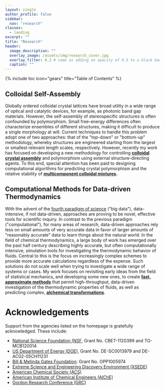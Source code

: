 ```yaml
---
layout: single
author_profile: false
sidebar:
  nav: "research"
classes:
  - landing
excerpt: ""
title: "Research"
header:
  image_description: ""
  overlay_image: /assets/img/research_cover.jpg
  overlay_filter: 0.2 # same as adding an opacity of 0.5 to a black background
  caption: ""
---
```


{% include toc icon="gears" title="Table of Contents" %}

## Colloidal Self-Assembly
Globally ordered colloidal crystal lattices have broad utility in a wide range of optical and catalytic devices, for example, as photonic band gap materials. However, the self-assembly of stereospecific structures is often confounded by polymorphism. Small free-energy differences often characterize ensembles of different structures, making it difficult to produce a single morphology at will. Current techniques to handle this problem adopt one of two approaches: that of the "top-down" or "bottom-up" methodology, whereby structures are engineered starting from the largest or smallest relevant length scales, respectively. However, recently my work has focused on developing a new methodology for controlling **[colloidal crystal assembly](/_research/sdacolloids/)** and polymorphism using external structure-directing agents.  To this end, special attention has been paid to designing computational algorithms for predicting crystal polymorphism and the relative stability of **[multicomponent colloidal mixtures](/_research/multicolloids)**.

## Computational Methods for Data-driven Thermodynamics
With the advent of the [fourth paradigm of science](https://www.immagic.com/eLibrary/ARCHIVES/EBOOKS/M091000H.pdf) ("big data"), data-intensive, if not data-driven, approaches are proving to be novel, effective tools for scientific inquiry.  In contrast to the previous paradigm ("computational"), for many areas of research, data-driven approaches rely less on small amounts of very accurate data in favor of larger amounts of "reasonably accurate" data to learn things about the natural world.  In the field of chemical thermodynamics, a large body of work has emerged over the past half century describing highly accurate, but often computationally intensive, simulation tools for investigating the thermodynamic behavior of fluids.  Central to this is the focus on increasingly complex schemes to provide more accurate calculations regardless of the expense.  Such solutions do not scale well when trying to investigate a wide range of systems or cases.  My work focuses on revisiting early ideas from the field of statistical mechanics, and developing some new ones, to create **[fast, approximate methods](/_research/highthroughput/)** that permit high-throughput, data-driven investigation of the thermodynamic properties of fluids, as well as predicting complex, **[alchemical transformations](/_research/alchemy/)**.

# Acknowledgements

Support from the agencies listed on the homepage is gratefully acknowledged. These include:

* [National Science Foundation (NSF](https://www.nsf.gov), Grant No. CBET-1120399 and TG-MCB120014
* [US Department of Energy (DOE)](https://www.energy.gov), Grant No. DE-SC0013979 and DE-AC02-05CH11231
* [Bill & Melinda Gates Foundation](https://www.gatesfoundation.org): Grant No. OPP1005974
* [Extreme Science and Engineering Discovery Environment (XSEDE)](https://www.xsede.org)
* [American Chemical Society (ACS)](http://www.acs.org)
* [American Institute of Chemical Engineers (AIChE)](https://www.aiche.org)
* [Gordon Research Conference (GRC)](https://www.grc.org)


